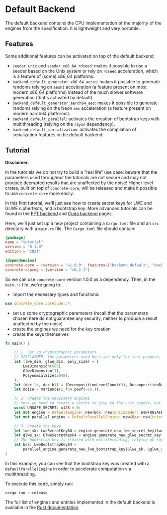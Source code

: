 # Default Backend

The default backend contains the CPU implementation of the majority of the engines from the specification. It is lightweight and very portable.

## Features

Some additional features can be activated on top of the default backend:

* `seeder_unix` and `seeder_x86_64_rdseed`: makes it possible to use a seeder based on the Unix system or rely on `rdseed` acceleration, which is a feature of (some) x86\_64 platforms.
* `backend_default_generator_x86_64_aesni`: makes it possible to generate randoms relying on `aesni` acceleration (a feature present on most modern x86\_64 platforms) instead of the much slower software generation (that's activated by default).
* `backend_default_generator_aarch64_aes`: makes it possible to generate randoms relying on the Neon `aes` acceleration (a feature present on modern aarch64 platforms).
* `backend_default_parallel`: activates the creation of bootstrap keys with multithreading (relying on the `rayon` dependency).
* `backend_default_serialization`: activates the compilation of serialization features in the default backend.

## Tutorial

**Disclaimer.**

In the tutorials we do not try to build a "real life" use case: beware that the parameters used throughout the tutorials are not secure and may not produce decrypted results that are unaffected by the noise! Higher level crates, built on top of `concrete-core`, will be released and make it possible to use `concrete-core` more easily.

In this first tutorial, we'll just see how to create secret keys for LWE and GLWE ciphertexts, and a bootstrap key. More advanced tutorials can be found in the [FFT backend](backend\_fft.md) and [Cuda backend](backend\_cuda.md) pages.

Here, we'll just set up a new project containing a `Cargo.toml` file and an `src` directory with a `main.rs` file. The `Cargo.toml` file should contain:

```toml
[package]
name = "tutorial"
version = "0.1.0"
edition = "2021"

[dependencies]
concrete-core = {version = "=1.0.0", features=["backend_default", "backend_default_parallel"]}
concrete-csprng = {version = "=0.2.1"}
```

So we can use `concrete-core` version 1.0.0 as a dependency. Then, in the `main.rs` file ,we're going to:

* import the necessary types and functions:

```rust
use concrete_core::prelude::*;
```

* set up some cryptographic parameters (recall that the parameters chosen here do not guarantee any security, neither to produce a result unaffected by the noise)
* create the engines we need for the key creation
* create the keys themselves

```rust
fn main() {

    // 1. Set up cryptographic parameters
    // DISCLAIMER: the parameters used here are only for test purpose, and are not secure.
    let (lwe_dim, glwe_dim, poly_size) = (
        LweDimension(600),
        GlweDimension(1),
        PolynomialSize(2048),
    );
    let (dec_lc, dec_bl) = (DecompositionLevelCount(3), DecompositionBaseLog(5));
    let noise = Variance(2_f64.powf(-60.)); 

    // 2. Create the necessary engines
    // Here we need to create a secret to give to the unix seeder, but we skip the actual secret creation
    const UNSAFE_SECRET: u128 = 0;
    let mut engine = DefaultEngine::new(Box::new(UnixSeeder::new(UNSAFE_SECRET))).unwrap();
    let mut parallel_engine = DefaultParallelEngine::new(Box::new(UnixSeeder::new(UNSAFE_SECRET))).unwrap();

    // 3. Create the keys
    let lwe_sk: LweSecretKey64 = engine.generate_new_lwe_secret_key(lwe_dim).unwrap();
    let glwe_sk: GlweSecretKey64 = engine.generate_new_glwe_secret_key(glwe_dim, poly_size).unwrap();
    // The bootstrap key is created with multithreading, relying on rayon
    let bsk: LweBootstrapKey64 =
        parallel_engine.generate_new_lwe_bootstrap_key(&lwe_sk, &glwe_sk, dec_bl, dec_lc, noise).unwrap();
}
```

In this example, you can see that the bootstrap key was created with a `DefaultParallelEngine` in order to accelerate computation via multithreading.

To execute this code, simply run:

```shell
cargo run --release
```

The full list of engines and entities implemented in the default backend is available in the [Rust documentation](https://docs.rs/concrete-core/1.0.0/concrete\_core/).
